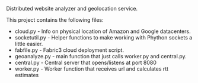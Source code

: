 Distributed website analyzer and geolocation service.

This project contains the following files:

* cloud.py - Info on physical location of Amazon and Google datacenters.
* socketutil.py - Helper functions to make working with Phython sockets a little easier.
* fabfile.py - Fabric3 cloud deployment script.
* geoanalyze.py - main function that just calls worker.py and central.py.
* central.py - Central server that opens/listens at port 8080
* worker.py - Worker function that receives url and calculates rtt estimates


